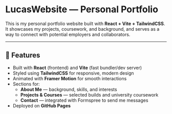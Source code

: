 # LucasWebsite — Personal Portfolio

This is my personal portfolio website built with **React + Vite + TailwindCSS**.  
It showcases my projects, coursework, and background, and serves as a way to connect with potential employers and collaborators.

---

## 🚀 Features
- Built with **React** (frontend) and **Vite** (fast bundler/dev server)
- Styled using **TailwindCSS** for responsive, modern design
- Animated with **Framer Motion** for smooth interactions
- Sections for:
  - **About Me** — background, skills, and interests
  - **Projects & Courses** — selected builds and university coursework
  - **Contact** — integrated with Formspree to send me messages
- Deployed on **GitHub Pages**
